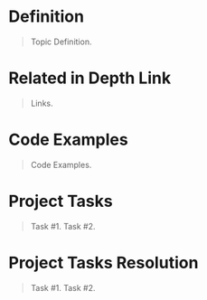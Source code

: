 # Definition

> Topic Definition.

# Related in Depth Link

> Links.

# Code Examples

> Code Examples.

# Project Tasks

> Task #1.
> Task #2.

# Project Tasks Resolution

> Task #1.
> Task #2.
